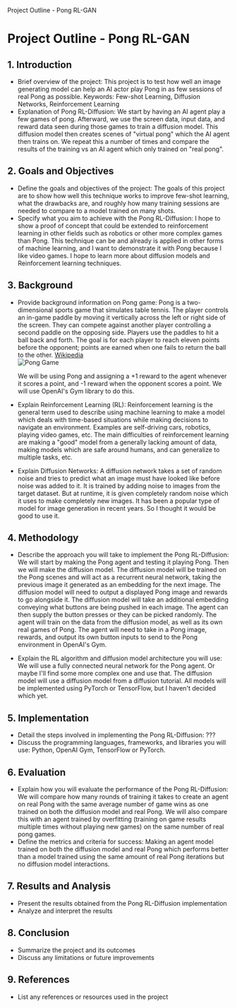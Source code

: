 Project Outline - Pong RL-GAN


# Project Outline - Pong RL-GAN

## 1. Introduction
- Brief overview of the project:
    This project is to test how well an image generating model can help an AI actor play Pong in as few sessions of real Pong as possible.
    Keywords: Few-shot Learning, Diffusion Networks, Reinforcement Learning
- Explanation of Pong RL-Diffusion:
    We start by having an AI agent play a few games of pong. Afterward, we use the screen data, input data, and reward data seen during those games to train a diffusion model.
    This diffusion model then creates scenes of "virtual pong" which the AI agent then trains on.
    We repeat this a number of times and compare the results of the training vs an AI agent which only trained on "real pong".

## 2. Goals and Objectives
- Define the goals and objectives of the project:
    The goals of this project are to show how well this technique works to improve few-shot learning, what the drawbacks are, and roughly how many training sessions are needed to compare to a model trained on many shots.
- Specify what you aim to achieve with the Pong RL-Diffusion:
    I hope to show a proof of concept that could be extended to reinforcement learning in other fields such as robotics or other more complex games than Pong.
    This technique can be and already is applied in other forms of machine learning, and I want to demonstrate it with Pong because I like video games.
    I hope to learn more about diffusion models and Reinforcement learning techniques.

## 3. Background
- Provide background information on Pong game:
    Pong is a two-dimensional sports game that simulates table tennis.
    The player controls an in-game paddle by moving it vertically across the left or right side of the screen.
    They can compete against another player controlling a second paddle on the opposing side.
    Players use the paddles to hit a ball back and forth.
    The goal is for each player to reach eleven points before the opponent;
    points are earned when one fails to return the ball to the other.
    [Wikipedia](https://en.wikipedia.org/wiki/Pong)  
    ![Pong Game](https://upload.wikimedia.org/wikipedia/commons/6/62/Pong_Game_Test2.gif)

    We will be using Pong and assigning a +1 reward to the agent whenever it scores a point, and -1 reward when the opponent scores a point.
    We will use OpenAI's Gym library to do this.

- Explain Reinforcement Learning (RL):
    Reinforcement learning is the general term used to describe using machine learning to make a model which deals with time-based situations while making decisions to navigate an environment.
    Examples are self-driving cars, robotics, playing video games, etc.
    The main difficulties of reinforcement learning are making a "good" model from a generally lacking amount of data, making models which are safe around humans, and can generalize to multiple tasks, etc.

- Explain Diffusion Networks:
    A diffusion network takes a set of random noise and tries to predict what an image must have looked like before noise was added to it.
    It is trained by adding noise to images from the target dataset.
    But at runtime, it is given completely random noise which it uses to make completely new images.
    It has been a popular type of model for image generation in recent years. So I thought it would be good to use it.

## 4. Methodology
- Describe the approach you will take to implement the Pong RL-Diffusion:
    We will start by making the Pong agent and testing it playing Pong.
    Then we will make the diffusion model.
    The diffusion model will be trained on the Pong scenes and will act as a recurrent neural network, taking the previous image it generated as an embedding for the next image.
    The diffusion model will need to output a displayed Pong image and rewards to go alongside it.
    The diffusion model will take an additional embedding conveying what buttons are being pushed in each image. The agent can then supply the button presses or they can be picked randomly.
    The agent will train on the data from the diffusion model, as well as its own real games of Pong.
    The agent will need to take in a Pong image, rewards, and output its own button inputs to send to the Pong environment in OpenAI's Gym.

- Explain the RL algorithm and diffusion model architecture you will use:
    We will use a fully connected neural network for the Pong agent. Or maybe I'll find some more complex one and use that.
    The diffusion model will use a diffusion model from a diffusion tutorial.
    All models will be implemented using PyTorch or TensorFlow, but I haven't decided which yet.

## 5. Implementation
- Detail the steps involved in implementing the Pong RL-Diffusion:
    ???
- Discuss the programming languages, frameworks, and libraries you will use:
    Python, OpenAI Gym, TensorFlow or PyTorch.

## 6. Evaluation
- Explain how you will evaluate the performance of the Pong RL-Diffusion:
    We will compare how many rounds of training it takes to create an agent on real Pong with the same average number of game wins as one trained on both the diffusion model and real Pong.
    We will also compare this with an agent trained by overfitting (training on game results multiple times without playing new games) on the same number of real pong games.
- Define the metrics and criteria for success:
    Making an agent model trained on both the diffusion model and real Pong which performs better than a model trained using the same amount of real Pong iterations but no diffusion model interactions.

## 7. Results and Analysis
- Present the results obtained from the Pong RL-Diffusion implementation
- Analyze and interpret the results

## 8. Conclusion
- Summarize the project and its outcomes
- Discuss any limitations or future improvements

## 9. References
- List any references or resources used in the project

